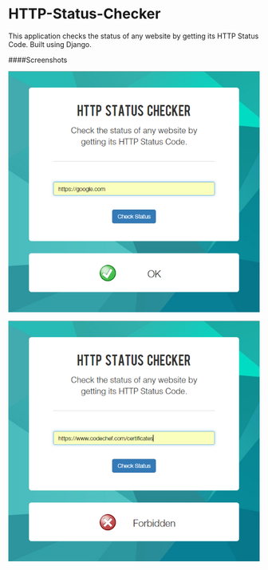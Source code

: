 # HTTP-Status-Checker
This application checks the status of any website by getting its HTTP Status Code. Built using Django.

####Screenshots

![](/screenshots/img1.png?raw=true)

![](/screenshots/img2.png?raw=true)
